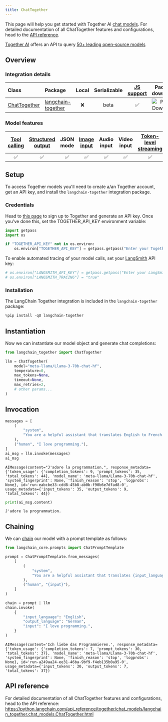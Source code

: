 ```yaml
---
title: ChatTogether
---
```



This page will help you get started with Together AI [chat models](../../concepts/chat_models). For detailed documentation of all ChatTogether features and configurations, head to the [API reference](https://python.langchain.com/api_reference/together/chat_models/langchain_together.chat_models.ChatTogether.html).

[Together AI](https://www.together.ai/) offers an API to query [50+ leading open-source models](https://docs.together.ai/docs/chat-models)

## Overview

### Integration details

| Class | Package | Local | Serializable | [JS support](https://js.langchain.com/docs/integrations/chat/togetherai) | Package downloads | Package latest |
| :--- | :--- | :---: | :---: |  :---: | :---: | :---: |
| [ChatTogether](https://python.langchain.com/api_reference/together/chat_models/langchain_together.chat_models.ChatTogether.html) | [langchain-together](https://python.langchain.com/api_reference/together/index.html) | ❌ | beta | ✅ | ![PyPI - Downloads](https://img.shields.io/pypi/dm/langchain-together?style=flat-square&label=%20) | ![PyPI - Version](https://img.shields.io/pypi/v/langchain-together?style=flat-square&label=%20) |

### Model features

| [Tool calling](../../how_to/tool_calling.ipynb) | [Structured output](../../how_to/structured_output.ipynb) | JSON mode | [Image input](../../how_to/multimodal_inputs.ipynb) | Audio input | Video input | [Token-level streaming](../../how_to/chat_streaming.ipynb) | Native async | [Token usage](../../how_to/chat_token_usage_tracking.ipynb) | [Logprobs](../../how_to/logprobs.ipynb) |
| :---: | :---: | :---: | :---: |  :---: | :---: | :---: | :---: | :---: | :---: |
| ✅ | ✅ | ✅ | ✅ | ✅ | ✅ | ✅ | ❌ | ✅ | ✅ |

## Setup

To access Together models you'll need to create a/an Together account, get an API key, and install the `langchain-together` integration package.

### Credentials

Head to [this page](https://api.together.ai) to sign up to Together and generate an API key. Once you've done this, set the TOGETHER_API_KEY environment variable:

```python
import getpass
import os

if "TOGETHER_API_KEY" not in os.environ:
    os.environ["TOGETHER_API_KEY"] = getpass.getpass("Enter your Together API key: ")
```

To enable automated tracing of your model calls, set your [LangSmith](https://docs.smith.langchain.com/) API key:

```python
# os.environ["LANGSMITH_API_KEY"] = getpass.getpass("Enter your LangSmith API key: ")
# os.environ["LANGSMITH_TRACING"] = "true"
```

### Installation

The LangChain Together integration is included in the `langchain-together` package:

```python
%pip install -qU langchain-together
```

## Instantiation

Now we can instantiate our model object and generate chat completions:

```python
from langchain_together import ChatTogether

llm = ChatTogether(
    model="meta-llama/Llama-3-70b-chat-hf",
    temperature=0,
    max_tokens=None,
    timeout=None,
    max_retries=2,
    # other params...
)
```

## Invocation

```python
messages = [
    (
        "system",
        "You are a helpful assistant that translates English to French. Translate the user sentence.",
    ),
    ("human", "I love programming."),
]
ai_msg = llm.invoke(messages)
ai_msg
```

```output
AIMessage(content="J'adore la programmation.", response_metadata={'token_usage': {'completion_tokens': 9, 'prompt_tokens': 35, 'total_tokens': 44}, 'model_name': 'meta-llama/Llama-3-70b-chat-hf', 'system_fingerprint': None, 'finish_reason': 'stop', 'logprobs': None}, id='run-eabcbe33-cdd8-45b8-ab0b-f90b6e7dfad8-0', usage_metadata={'input_tokens': 35, 'output_tokens': 9, 'total_tokens': 44})
```

```python
print(ai_msg.content)
```

```output
J'adore la programmation.
```

## Chaining

We can [chain](../../how_to/sequence.ipynb) our model with a prompt template as follows:

```python
from langchain_core.prompts import ChatPromptTemplate

prompt = ChatPromptTemplate.from_messages(
    [
        (
            "system",
            "You are a helpful assistant that translates {input_language} to {output_language}.",
        ),
        ("human", "{input}"),
    ]
)

chain = prompt | llm
chain.invoke(
    {
        "input_language": "English",
        "output_language": "German",
        "input": "I love programming.",
    }
)
```

```output
AIMessage(content='Ich liebe das Programmieren.', response_metadata={'token_usage': {'completion_tokens': 7, 'prompt_tokens': 30, 'total_tokens': 37}, 'model_name': 'meta-llama/Llama-3-70b-chat-hf', 'system_fingerprint': None, 'finish_reason': 'stop', 'logprobs': None}, id='run-a249aa24-ee31-46ba-9bf9-f4eb135b0a95-0', usage_metadata={'input_tokens': 30, 'output_tokens': 7, 'total_tokens': 37})
```

## API reference

For detailed documentation of all ChatTogether features and configurations, head to the API reference: <https://python.langchain.com/api_reference/together/chat_models/langchain_together.chat_models.ChatTogether.html>
